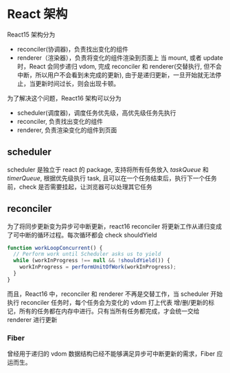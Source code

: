 # React 架构
React15 架构分为
* reconciler(协调器)，负责找出变化的组件
* renderer（渲染器），负责将变化的组件渲染到页面上
当 mount, 或者 update 时，React 会同步递归 vdom, 完成 reconciler 和 renderer(交替执行, 但不会中断，所以用户不会看到未完成的更新), 由于是递归更新，一旦开始就无法停止，当更新时间过长，则会出现卡顿。  

为了解决这个问题，React16 架构可以分为
* scheduler(调度器)，调度任务优先级，高优先级任务先执行
* reconciler, 负责找出变化的组件
* renderer, 负责渲染变化的组件到页面

## scheduler
scheduler 是独立于 react 的 package, 支持将所有任务放入 *taskQueue* 和 *timerQueue*, 根据优先级执行 task, 且可以在一个任务结束后，执行下一个任务前，check 是否需要挂起，让浏览器可以处理其它任务
## reconciler
为了将同步更新变为异步可中断更新，react16 reconciler 将更新工作从递归变成了可中断的循环过程。每次循环都会 check shouldYield
```js
function workLoopConcurrent() {
  // Perform work until Scheduler asks us to yield
  while (workInProgress !== null && !shouldYield()) {
    workInProgress = performUnitOfWork(workInProgress);
  }
}
```
而且，React16 中，reconciler 和 renderer 不再是交替工作，当 scheduler 开始执行 reconciler 任务时，每个任务会为变化的 vdom 打上代表 增/删/更新的标记，所有的任务都在内存中进行。只有当所有任务都完成，才会统一交给 renderer 进行更新

### Fiber
曾经用于递归的 vdom 数据结构已经不能够满足异步可中断更新的需求，Fiber 应运而生。  